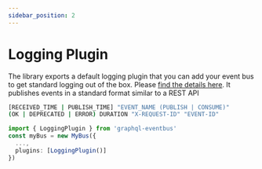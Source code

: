 ```yaml
---
sidebar_position: 2
---
```


# Logging Plugin

The library exports a default logging plugin that you can add your event bus to get standard logging out of the box. Please [find the details here](https://github.com/skk2142/graphql-eventbus/blob/master/packages/core/src/LoggingPlugin.ts). It publishes events in a standard format similar to a REST API

```sh
[RECEIVED_TIME | PUBLISH_TIME] "EVENT_NAME (PUBLISH | CONSUME)"
(OK | DEPRECATED | ERROR) DURATION "X-REQUEST-ID" "EVENT-ID"
```

```typescript
import { LoggingPlugin } from 'graphql-eventbus'
const myBus = new MyBus({
  ...,
  plugins: [LoggingPlugin()]
})
```
